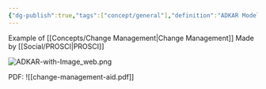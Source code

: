```yaml
---
{"dg-publish":true,"tags":["concept/general"],"definition":"ADKAR Model focuses on individual change—guiding individuals through a particular change and addressing any roadblocks or barrier points along the way.","url":"https://www.prosci.com/methodology/adkar","creation_date":"2024-05-02 13:27","permalink":"/concepts/adkar/","dgPassFrontmatter":true}
---
```


Example of [[Concepts/Change Management\|Change Management]]
Made by [[Social/PROSCI\|PROSCI]]

![ADKAR-with-Image_web.png](/img/user/images/ADKAR-with-Image_web.png)


PDF:
![[change-management-aid.pdf]]